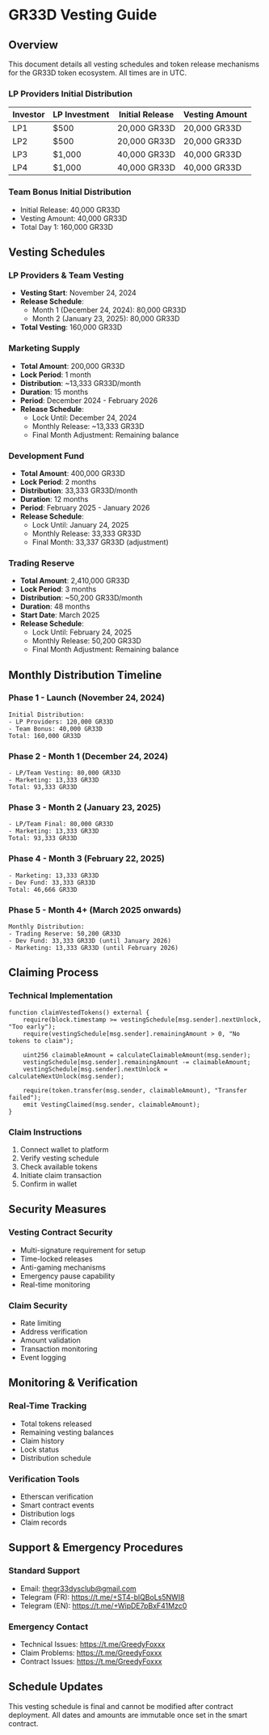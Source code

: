 # GR33D Vesting Guide

## Overview
This document details all vesting schedules and token release mechanisms for the GR33D token ecosystem. All times are in UTC.

### LP Providers Initial Distribution
| Investor                                       | LP Investment | Initial Release | Vesting Amount |
|------------------------------------------------|---------------|-----------------|----------------|
| LP1    | $500         | 20,000 GR33D    | 20,000 GR33D  |
| LP2    | $500         | 20,000 GR33D    | 20,000 GR33D  |
| LP3    | $1,000       | 40,000 GR33D    | 40,000 GR33D  |
| LP4   | $1,000       | 40,000 GR33D    | 40,000 GR33D  |

### Team Bonus Initial Distribution
- Initial Release: 40,000 GR33D
- Vesting Amount: 40,000 GR33D
- Total Day 1: 160,000 GR33D

## Vesting Schedules

### LP Providers & Team Vesting
- **Vesting Start**: November 24, 2024
- **Release Schedule**:
  * Month 1 (December 24, 2024): 80,000 GR33D
  * Month 2 (January 23, 2025): 80,000 GR33D
- **Total Vesting**: 160,000 GR33D

### Marketing Supply
- **Total Amount**: 200,000 GR33D
- **Lock Period**: 1 month
- **Distribution**: ~13,333 GR33D/month
- **Duration**: 15 months
- **Period**: December 2024 - February 2026
- **Release Schedule**:
  * Lock Until: December 24, 2024
  * Monthly Release: ~13,333 GR33D
  * Final Month Adjustment: Remaining balance

### Development Fund
- **Total Amount**: 400,000 GR33D
- **Lock Period**: 2 months
- **Distribution**: 33,333 GR33D/month
- **Duration**: 12 months
- **Period**: February 2025 - January 2026
- **Release Schedule**:
  * Lock Until: January 24, 2025
  * Monthly Release: 33,333 GR33D
  * Final Month: 33,337 GR33D (adjustment)

### Trading Reserve
- **Total Amount**: 2,410,000 GR33D
- **Lock Period**: 3 months
- **Distribution**: ~50,200 GR33D/month
- **Duration**: 48 months
- **Start Date**: March 2025
- **Release Schedule**:
  * Lock Until: February 24, 2025
  * Monthly Release: 50,200 GR33D
  * Final Month Adjustment: Remaining balance

## Monthly Distribution Timeline

### Phase 1 - Launch (November 24, 2024)
```
Initial Distribution:
- LP Providers: 120,000 GR33D
- Team Bonus: 40,000 GR33D
Total: 160,000 GR33D
```

### Phase 2 - Month 1 (December 24, 2024)
```
- LP/Team Vesting: 80,000 GR33D
- Marketing: 13,333 GR33D
Total: 93,333 GR33D
```

### Phase 3 - Month 2 (January 23, 2025)
```
- LP/Team Final: 80,000 GR33D
- Marketing: 13,333 GR33D
Total: 93,333 GR33D
```

### Phase 4 - Month 3 (February 22, 2025)
```
- Marketing: 13,333 GR33D
- Dev Fund: 33,333 GR33D
Total: 46,666 GR33D
```

### Phase 5 - Month 4+ (March 2025 onwards)
```
Monthly Distribution:
- Trading Reserve: 50,200 GR33D
- Dev Fund: 33,333 GR33D (until January 2026)
- Marketing: 13,333 GR33D (until February 2026)
```

## Claiming Process

### Technical Implementation
```solidity
function claimVestedTokens() external {
    require(block.timestamp >= vestingSchedule[msg.sender].nextUnlock, "Too early");
    require(vestingSchedule[msg.sender].remainingAmount > 0, "No tokens to claim");
    
    uint256 claimableAmount = calculateClaimableAmount(msg.sender);
    vestingSchedule[msg.sender].remainingAmount -= claimableAmount;
    vestingSchedule[msg.sender].nextUnlock = calculateNextUnlock(msg.sender);
    
    require(token.transfer(msg.sender, claimableAmount), "Transfer failed");
    emit VestingClaimed(msg.sender, claimableAmount);
}
```

### Claim Instructions
1. Connect wallet to platform
2. Verify vesting schedule
3. Check available tokens
4. Initiate claim transaction
5. Confirm in wallet

## Security Measures

### Vesting Contract Security
- Multi-signature requirement for setup
- Time-locked releases
- Anti-gaming mechanisms
- Emergency pause capability
- Real-time monitoring

### Claim Security
- Rate limiting
- Address verification
- Amount validation
- Transaction monitoring
- Event logging

## Monitoring & Verification

### Real-Time Tracking
- Total tokens released
- Remaining vesting balances
- Claim history
- Lock status
- Distribution schedule

### Verification Tools
- Etherscan verification
- Smart contract events
- Distribution logs
- Claim records

## Support & Emergency Procedures

### Standard Support
- Email: thegr33dysclub@gmail.com
- Telegram (FR): https://t.me/+ST4-blQBoLs5NWI8
- Telegram (EN): https://t.me/+WipDE7pBxF41Mzc0

### Emergency Contact
- Technical Issues: https://t.me/GreedyFoxxx
- Claim Problems: https://t.me/GreedyFoxxx
- Contract Issues: https://t.me/GreedyFoxxx

## Schedule Updates
This vesting schedule is final and cannot be modified after contract deployment. All dates and amounts are immutable once set in the smart contract.
